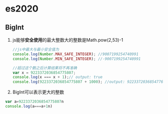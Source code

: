 # es2020

## BigInt

1. js能够**安全使用**的最大整数大的整数是Math.pow(2,53)-1

    ```javascript
    //js中最大与最小安全值为
    console.log(Number.MAX_SAFE_INTEGER); //9007199254740991
    console.log(Number.MIN_SAFE_INTEGER); //-9007199254740991

    //超过这个数之后计算结果将不再准确
    var x = 9223372036854775807;
    console.log(x === x + 1);// output: true
    console.log(9223372036854775807 + 1000); //output: 9223372036854776000
    ```

2. BigInt可以表示更大的整数

```javascript
var a=9223372036854775807n
console.log(a===a+1n)


```
